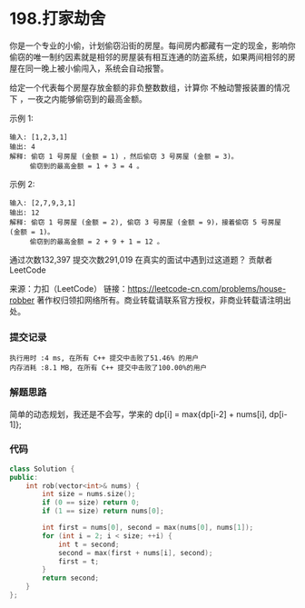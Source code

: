 # 198.打家劫舍


你是一个专业的小偷，计划偷窃沿街的房屋。每间房内都藏有一定的现金，影响你偷窃的唯一制约因素就是相邻的房屋装有相互连通的防盗系统，如果两间相邻的房屋在同一晚上被小偷闯入，系统会自动报警。

给定一个代表每个房屋存放金额的非负整数数组，计算你 不触动警报装置的情况下 ，一夜之内能够偷窃到的最高金额。

示例 1:
```
输入: [1,2,3,1]
输出: 4
解释: 偷窃 1 号房屋 (金额 = 1) ，然后偷窃 3 号房屋 (金额 = 3)。
     偷窃到的最高金额 = 1 + 3 = 4 。
```
示例 2:
```
输入: [2,7,9,3,1]
输出: 12
解释: 偷窃 1 号房屋 (金额 = 2), 偷窃 3 号房屋 (金额 = 9)，接着偷窃 5 号房屋 (金额 = 1)。
     偷窃到的最高金额 = 2 + 9 + 1 = 12 。
```
通过次数132,397
提交次数291,019
在真实的面试中遇到过这道题？
贡献者
LeetCode


来源：力扣（LeetCode）
链接：https://leetcode-cn.com/problems/house-robber
著作权归领扣网络所有。商业转载请联系官方授权，非商业转载请注明出处。

### 提交记录

```
执行用时 :4 ms, 在所有 C++ 提交中击败了51.46% 的用户
内存消耗 :8.1 MB, 在所有 C++ 提交中击败了100.00%的用户
```

### 解题思路
简单的动态规划，我还是不会写，学来的 dp[i] = max{dp[i-2] + nums[i], dp[i-1]};

### 代码

```cpp
class Solution {
public:
    int rob(vector<int>& nums) {
        int size = nums.size();
        if (0 == size) return 0;
        if (1 == size) return nums[0];

        int first = nums[0], second = max(nums[0], nums[1]);
        for (int i = 2; i < size; ++i) {
            int t = second;
            second = max(first + nums[i], second);
            first = t;
        }
        return second;
    }
};
```